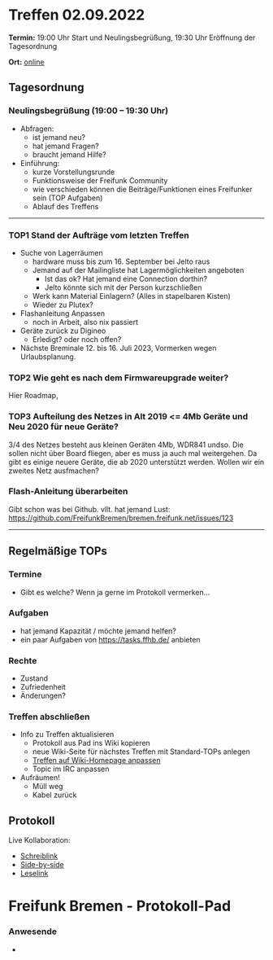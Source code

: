 # Treffen 02.09.2022

**Termin:** 19:00 Uhr Start und Neulingsbegrüßung, 19:30 Uhr Eröffnung der Tagesordnung

**Ort:** [online](https://bremen.freifunk.net/to/videokonf)

## Tagesordnung
### Neulingsbegrüßung (19:00 – 19:30 Uhr)

- Abfragen:
    - ist jemand neu?
    - hat jemand Fragen?
    - braucht jemand Hilfe?
- Einführung:
    - kurze Vorstellungsrunde
    - Funktionsweise der Freifunk Community
    - wie verschieden können die Beiträge/Funktionen eines Freifunker sein (TOP Aufgaben)
    - Ablauf des Treffens

---
### TOP1 Stand der Aufträge vom letzten Treffen
- Suche von Lagerräumen
    - hardware muss bis zum 16. September bei Jelto raus
    - Jemand auf der Mailingliste hat Lagermöglichkeiten angeboten
      - Ist das ok? Hat jemand eine Connection dorthin?
      - Jelto könnte sich mit der Person kurzschließen
    - Werk kann Material Einlagern? (Alles in stapelbaren Kisten)
    - Wieder zu Plutex?
- Flashanleitung Anpassen
    - noch in Arbeit, also nix passiert
- Geräte zurück zu Digineo
    - Erledigt? oder noch offen?
- Nächste Breminale 12. bis 16. Juli 2023, Vormerken wegen Urlaubsplanung.

### TOP2 Wie geht es nach dem Firmwareupgrade weiter?
Hier Roadmap,

### TOP3 Aufteilung des Netzes in Alt 2019 <= 4Mb Geräte und Neu 2020 für neue Geräte?
3/4 des Netzes besteht aus kleinen Geräten 4Mb, WDR841 undso. Die sollen nicht über Board fliegen, aber es muss ja auch mal weitergehen. Da gibt es einige neuere Geräte, die ab 2020 unterstützt werden. Wollen wir ein zweites Netz ausfmachen?

### Flash-Anleitung überarbeiten

Gibt schon was bei Github.
vllt. hat jemand Lust: https://github.com/FreifunkBremen/bremen.freifunk.net/issues/123



---
## Regelmäßige TOPs

### Termine

- Gibt es welche? Wenn ja gerne im Protokoll vermerken...

### Aufgaben

- hat jemand Kapazität / möchte jemand helfen?
- ein paar Aufgaben von https://tasks.ffhb.de/ anbieten

### Rechte

- Zustand
- Zufriedenheit
- Änderungen?

### Treffen abschließen

- Info zu Treffen aktualisieren
  - Protokoll aus Pad ins Wiki kopieren
  - neue Wiki-Seite für nächstes Treffen mit Standard-TOPs anlegen
  - [Treffen auf Wiki-Homepage anpassen](https://wiki.bremen.freifunk.net/Home)
  - Topic im IRC anpassen
- Aufräumen!
  - Müll weg
  - Kabel zurück

## Protokoll

Live Kollaboration:

* [Schreiblink](https://hackmd.io/AwDgnA7ATArKC0BGGBjAzPALAUzSeARgYgGzxQAmEFFwiKBEKAhkA===?edit)
* [Side-by-side](https://hackmd.io/AwDgnA7ATArKC0BGGBjAzPALAUzSeARgYgGzxQAmEFFwiKBEKAhkA===?both)
* [Leselink](https://hackmd.io/AwDgnA7ATArKC0BGGBjAzPALAUzSeARgYgGzxQAmEFFwiKBEKAhkA===?view)

# Freifunk Bremen - Protokoll-Pad

### Anwesende
- 